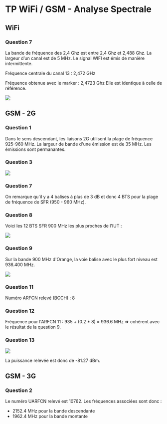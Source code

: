 # TP WiFi / GSM - Analyse Spectrale

## WiFi

### Question 7

La bande de fréquence des 2,4 Ghz est entre 2,4 Ghz et 2,488 Ghz. La largeur d’un canal est de 5 MHz. Le signal WIFI est émis de manière intermittente.

Fréquence centrale du canal 13 : 2,472 GHz

Fréquence obtenue avec le marker : 2,4723 Ghz
Elle est identique à celle de référence.

![](https://i.ibb.co/g7xd22R/SIGLENT-WIFI-CANAL-13.png)

## GSM - 2G

### Question 1

Dans le sens descendant, les liaisons 2G utilisent la plage de fréquence 925-960 MHz. La largeur de bande d'une émission est de 35 MHz. Les émissions sont permanantes.

### Question 3

![](https://i.ibb.co/wNGVJrX/SIGLENT-GSM-900-2-G.jpg)

### Question 7

On remarque qu'il y a 4 balises à plus de 3 dB et donc 4 BTS pour la plage de fréquence de SFR (950 - 960 MHz).

### Question 8

Voici les 12 BTS SFR 900 MHz les plus proches de l'IUT :

![](https://i.ibb.co/XSGJBwb/12-BTS-SFR-VELIZY.png)

### Question 9

Sur la bande 900 MHz d'Orange, la voie balise avec le plus fort niveau est 936.400 MHz.

![](https://i.ibb.co/jG2yrZG/SSA-201203232331.png)

### Question 11

Numéro ARFCN relevé (BCCH) : 8

### Question 12

Fréquence pour l'ARFCN 11 : 935 + (0.2 * 8) = 936.6 MHz => cohérent avec le résultat de la question 9.

### Question 13

![](https://i.ibb.co/WVKRRYk/SSA-201218214528ap.png)

La puissance relevée est donc de -81.27 dBm.

## GSM - 3G

### Question 2

Le numéro UARFCN relevé est 10762. Les fréquences associées sont donc :
  - 2152.4 MHz pour la bande descendante
  - 1962.4 MHz pour la bande montante


